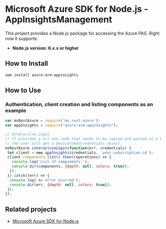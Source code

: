 # Microsoft Azure SDK for Node.js - AppInsightsManagement

This project provides a Node.js package for accessing the Azure PAS. Right now it supports:
- **Node.js version: 6.x.x or higher**

## How to Install

```bash
npm install azure-arm-appinsights
```

## How to Use

### Authentication, client creation and listing components as an example

 ```javascript
 var msRestAzure = require('ms-rest-azure');
 var appInsights = require("azure-arm-appinsights");
 
 // Interactive Login
 // It provides a url and code that needs to be copied and pasted in a browser and authenticated over there. If successful, 
 // the user will get a DeviceTokenCredentials object.
 msRestAzure.interactiveLogin(function(err, credentials) {
  let client = new appInsights(credentials, 'your-subscription-id');
  client.components.list().then((operations) => {
    console.log('List of components:');
    console.dir(components, {depth: null, colors: true});
   });
  }).catch((err) => {
   console.log('An error ocurred');
   console.dir(err, {depth: null, colors: true});
  });
});
```

## Related projects

- [Microsoft Azure SDK for Node.js](https://github.com/Azure/azure-sdk-for-node)
